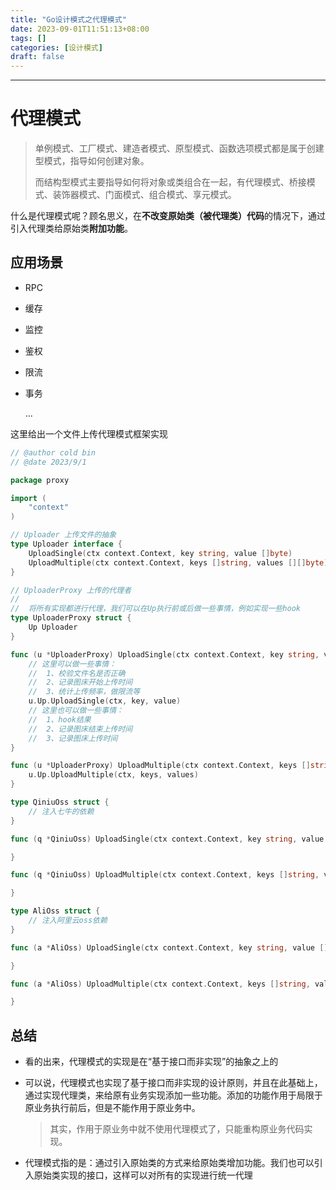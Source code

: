 ```yaml
---
title: "Go设计模式之代理模式"
date: 2023-09-01T11:51:13+08:00
tags: []
categories: [设计模式]
draft: false
---
```


***

# 代理模式

> 单例模式、工厂模式、建造者模式、原型模式、函数选项模式都是属于创建型模式，指导如何创建对象。
>
> 而结构型模式主要指导如何将对象或类组合在一起，有代理模式、桥接模式、装饰器模式、门面模式、组合模式、享元模式。

什么是代理模式呢？顾名思义，在**不改变原始类（被代理类）代码**的情况下，通过引入代理类给原始类**附加功能**。

## 应用场景

- RPC

- 缓存

- 监控

- 鉴权

- 限流

- 事务

  ...

这里给出一个文件上传代理模式框架实现

```go
// @author cold bin
// @date 2023/9/1

package proxy

import (
	"context"
)

// Uploader 上传文件的抽象
type Uploader interface {
	UploadSingle(ctx context.Context, key string, value []byte)
	UploadMultiple(ctx context.Context, keys []string, values [][]byte)
}

// UploaderProxy 上传的代理者
//
//	将所有实现都进行代理，我们可以在Up执行前或后做一些事情，例如实现一些hook
type UploaderProxy struct {
	Up Uploader
}

func (u *UploaderProxy) UploadSingle(ctx context.Context, key string, value []byte) {
	// 这里可以做一些事情：
	//  1、校验文件名是否正确
	//  2、记录图床开始上传时间
	//  3、统计上传频率，做限流等
	u.Up.UploadSingle(ctx, key, value)
	// 这里也可以做一些事情：
	//  1、hook结果
	//  2、记录图床结束上传时间
	//  3、记录图床上传时间
}

func (u *UploaderProxy) UploadMultiple(ctx context.Context, keys []string, values [][]byte) {
	u.Up.UploadMultiple(ctx, keys, values)
}

type QiniuOss struct {
	// 注入七牛的依赖
}

func (q *QiniuOss) UploadSingle(ctx context.Context, key string, value []byte) {

}

func (q *QiniuOss) UploadMultiple(ctx context.Context, keys []string, values [][]byte) {

}

type AliOss struct {
	// 注入阿里云oss依赖
}

func (a *AliOss) UploadSingle(ctx context.Context, key string, value []byte) {

}

func (a *AliOss) UploadMultiple(ctx context.Context, keys []string, values [][]byte) {

}
```

## 总结

- 看的出来，代理模式的实现是在“基于接口而非实现”的抽象之上的

- 可以说，代理模式也实现了基于接口而非实现的设计原则，并且在此基础上，通过实现代理类，来给原有业务实现添加一些功能。添加的功能作用于局限于原业务执行前后，但是不能作用于原业务中。

  > 其实，作用于原业务中就不使用代理模式了，只能重构原业务代码实现。
  
- 代理模式指的是：通过引入原始类的方式来给原始类增加功能。我们也可以引入原始类实现的接口，这样可以对所有的实现进行统一代理
